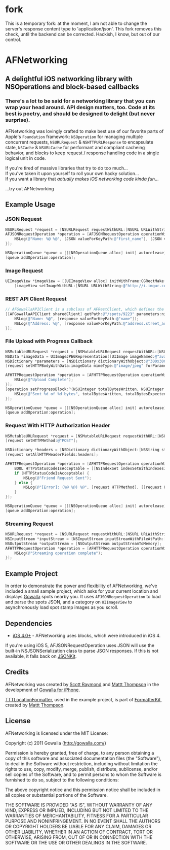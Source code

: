 # fork

This is a temporary fork: at the moment, I am not able to change the server's response content type to 'application/json'. This fork removes this check, until the backend can be corrected. Hackish, I know, but out of our control.

# AFNetworking
## A delightful iOS networking library with NSOperations and block-based callbacks
### There's a lot to be said for a networking library that you can wrap your head around. API design matters, too. Code at its best is poetry, and should be designed to delight (but never surprise).

AFNetworking was lovingly crafted to make best use of our favorite parts of Apple's `Foundation` framework: `NSOperation` for managing multiple concurrent requests, `NSURLRequest` & `NSHTTPURLResponse` to encapsulate state, `NSCache` & `NSURLCache` for performant and compliant cacheing behavior, and blocks to keep request / response handling code in a single logical unit in code.

If you're tired of massive libraries that try to do too much...  
If you've taken it upon yourself to roll your own hacky solution...  
If you want a library that _actually makes iOS networking code kinda fun_...  

...try out AFNetworking

## Example Usage

### JSON Request

``` objective-c
NSURLRequest *request = [NSURLRequest requestWithURL:[NSURL URLWithString:@"https://gowalla.com/users/mattt.json"]];
AFJSONRequestOperation *operation = [AFJSONRequestOperation operationWithRequest:request success:^(id JSON) {
    NSLog(@"Name: %@ %@", [JSON valueForKeyPath:@"first_name"], [JSON valueForKeyPath:@"last_name"]);
}];

NSOperationQueue *queue = [[[NSOperationQueue alloc] init] autorelease];
[queue addOperation:operation];
```

### Image Request

``` objective-c
UIImageView *imageView = [[UIImageView alloc] initWithFrame:CGRectMake(0.0f, 0.0f, 100.0f, 100.0f)];
    [imageView setImageWithURL:[NSURL URLWithString:@"http://i.imgur.com/r4uwx.jpg"] placeholderImage:[UIImage imageNamed:@"placeholder-avatar"]];
```

### REST API Client Request

``` objective-c
// AFGowallaAPIClient is a subclass of AFRestClient, which defines the base URL and default HTTP headers for NSURLRequests it creates
[[AFGowallaAPIClient sharedClient] getPath:@"/spots/9223" parameters:nil success:^(id response) {
    NSLog(@"Name: %@", [response valueForKeyPath:@"name"]);
    NSLog(@"Address: %@", [response valueForKeyPath:@"address.street_address"]);
}];
```

### File Upload with Progress Callback

``` objective-c
NSMutableURLRequest *request = [NSMutableURLRequest requestWithURL:[NSURL URLWithString:@"http://localhost:8080/upload"]];
NSData *imageData = UIImageJPEGRepresentation([UIImage imageNamed:@"avatar.jpg"], 0.5);
NSDictionary *parameters = [NSDictionary dictionaryWithObject:@"300x300" forKey:@"dimensions"];
[request setHTTPBodyWithData:imageData mimeType:@"image/jpeg" forParameterNamed:@"avatar" parameters:parameters useGzipCompression:YES];

AFHTTPRequestOperation *operation = [AFHTTPRequestOperation operationWithRequest:request completion:^(NSURLRequest *request, NSHTTPURLResponse *response, NSData *data, NSError *error) {
    NSLog(@"Upload Complete");
}];
[operation setProgressBlock:^(NSUInteger totalBytesWritten, NSUInteger totalBytesExpectedToWrite) {
    NSLog(@"Sent %d of %d bytes", totalBytesWritten, totalBytesExpectedToWrite);
}];

NSOperationQueue *queue = [[[NSOperationQueue alloc] init] autorelease];
[queue addOperation:operation];
```

### Request With HTTP Authorization Header

``` objective-c
NSMutableURLRequest *request = [NSMutableURLRequest requestWithURL:[NSURL URLWithString:@"https://gowalla.com/friendships/request?user_id=1699"]];
[request setHTTPMethod:@"POST"];

NSDictionary *headers = [NSDictionary dictionaryWithObject:[NSString stringWithFormat:@"Token token=\"%@\"", kOAuthToken] forKey:@"Authorization"];
[request setAllHTTPHeaderFields:headers];

AFHTTPRequestOperation *operation = [AFHTTPRequestOperation operationWithRequest:request completion:^(NSURLRequest *request, NSHTTPURLResponse *response, NSData *data, NSError *error) {
    BOOL HTTPStatusCodeIsAcceptable = [[NSIndexSet indexSetWithIndexesInRange:NSMakeRange(200, 100)] containsIndex:[response statusCode]];
    if (HTTPStatusCodeIsAcceptable) {
        NSLog(@"Friend Request Sent");
    } else {
        NSLog(@"[Error]: (%@ %@) %@", [request HTTPMethod], [[request URL] relativePath], error);
    }
}];

NSOperationQueue *queue = [[[NSOperationQueue alloc] init] autorelease];
[queue addOperation:operation];
```

### Streaming Request

``` objective-c
NSURLRequest *request = [NSURLRequest requestWithURL:[NSURL URLWithString:@"http://localhost:8080/encode"]];
NSInputStream *inputStream = [NSInputStream inputStreamWithFileAtPath:[[NSBundle mainBundle] pathForResource:@"large-image" ofType:@"tiff"]];
NSOutputStream *outputStream = [NSOutputStream outputStreamToMemory];
AFHTTPRequestOperation *operation = [AFHTTPRequestOperation operationWithRequest:request inputStream:inputStream outputStream:outputStream completion:^(NSURLRequest *request, NSHTTPURLResponse *response, NSError *error) {
    NSLog(@"Streaming operation complete");
}];
```

## Example Project

In order to demonstrate the power and flexibility of AFNetworking, we've included a small sample project, which asks for your current location and displays [Gowalla](http://gowalla.com/) spots nearby you. It uses `AFJSONRequestOperation` to load and parse the spots JSON, and a category on `UIImageView` to asynchronously load spot stamp images as you scroll.

## Dependencies

* [iOS 4.0+](http://developer.apple.com/library/ios/#releasenotes/General/WhatsNewIniPhoneOS/Articles/iPhoneOS4.html%23//apple_ref/doc/uid/TP40009559-SW1) - AFNetworking uses blocks, which were introduced in iOS 4.

If you're using iOS 5, AFJSONRequestOperation uses JSON will use the built-in NSJSONSerialization class to parse JSON responses. If this is not available, it falls back on [JSONKit](https://github.com/johnezang/JSONKit).

## Credits

AFNetworking was created by [Scott Raymond](https://github.com/sco/) and [Mattt Thompson](https://github.com/mattt/) in the development of [Gowalla for iPhone](http://itunes.apple.com/us/app/gowalla/id304510106?mt=8).

[TTTLocationFormatter](), used in the example project, is part of [FormatterKit](https://github.com/mattt/FormatterKit), created by [Mattt Thompson](https://github.com/mattt/).

## License

AFNetworking is licensed under the MIT License:

  Copyright (c) 2011 Gowalla (http://gowalla.com/)

  Permission is hereby granted, free of charge, to any person obtaining a copy
  of this software and associated documentation files (the "Software"), to deal
  in the Software without restriction, including without limitation the rights
  to use, copy, modify, merge, publish, distribute, sublicense, and/or sell
  copies of the Software, and to permit persons to whom the Software is
  furnished to do so, subject to the following conditions:

  The above copyright notice and this permission notice shall be included in
  all copies or substantial portions of the Software.

  THE SOFTWARE IS PROVIDED "AS IS", WITHOUT WARRANTY OF ANY KIND, EXPRESS OR
  IMPLIED, INCLUDING BUT NOT LIMITED TO THE WARRANTIES OF MERCHANTABILITY,
  FITNESS FOR A PARTICULAR PURPOSE AND NONINFRINGEMENT. IN NO EVENT SHALL THE
  AUTHORS OR COPYRIGHT HOLDERS BE LIABLE FOR ANY CLAIM, DAMAGES OR OTHER
  LIABILITY, WHETHER IN AN ACTION OF CONTRACT, TORT OR OTHERWISE, ARISING FROM,
  OUT OF OR IN CONNECTION WITH THE SOFTWARE OR THE USE OR OTHER DEALINGS IN
  THE SOFTWARE.